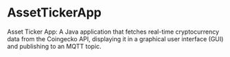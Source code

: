 # AssetTickerApp
Asset Ticker App: A Java application that fetches real-time cryptocurrency data from the Coingecko API, displaying it in a graphical user interface (GUI) and publishing to an MQTT topic.
